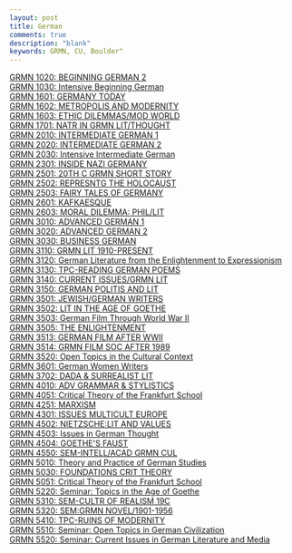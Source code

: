 ```yaml
---
layout: post
title: German
comments: true
description: "blank"
keywords: GRMN, CU, Boulder"
---
```

<body>
	<div><a href="../pages/GRMN-1020">GRMN 1020: BEGINNING GERMAN 2</a></div>
	<div><a href="../pages/GRMN-1030">GRMN 1030: Intensive Beginning German</a></div>
	<div><a href="../pages/GRMN-1601">GRMN 1601: GERMANY TODAY</a></div>
	<div><a href="../pages/GRMN-1602">GRMN 1602: METROPOLIS AND MODERNITY</a></div>
	<div><a href="../pages/GRMN-1603">GRMN 1603: ETHIC DILEMMAS/MOD WORLD</a></div>
	<div><a href="../pages/GRMN-1701">GRMN 1701: NATR IN GRMN LIT/THOUGHT</a></div>
	<div><a href="../pages/GRMN-2010">GRMN 2010: INTERMEDIATE GERMAN 1</a></div>
	<div><a href="../pages/GRMN-2020">GRMN 2020: INTERMEDIATE GERMAN 2</a></div>
	<div><a href="../pages/GRMN-2030">GRMN 2030: Intensive Intermediate German</a></div>
	<div><a href="../pages/GRMN-2301">GRMN 2301: INSIDE NAZI GERMANY</a></div>
	<div><a href="../pages/GRMN-2501">GRMN 2501: 20TH C GRMN SHORT STORY</a></div>
	<div><a href="../pages/GRMN-2502">GRMN 2502: REPRESNTG THE HOLOCAUST</a></div>
	<div><a href="../pages/GRMN-2503">GRMN 2503: FAIRY TALES OF GERMANY</a></div>
	<div><a href="../pages/GRMN-2601">GRMN 2601: KAFKAESQUE</a></div>
	<div><a href="../pages/GRMN-2603">GRMN 2603: MORAL DILEMMA: PHIL/LIT</a></div>
	<div><a href="../pages/GRMN-3010">GRMN 3010: ADVANCED GERMAN 1</a></div>
	<div><a href="../pages/GRMN-3020">GRMN 3020: ADVANCED GERMAN 2</a></div>
	<div><a href="../pages/GRMN-3030">GRMN 3030: BUSINESS GERMAN</a></div>
	<div><a href="../pages/GRMN-3110">GRMN 3110: GRMN LIT 1910-PRESENT</a></div>
	<div><a href="../pages/GRMN-3120">GRMN 3120: German Literature from the Enlightenment  to Expressionism</a></div>
	<div><a href="../pages/GRMN-3130">GRMN 3130: TPC-READING GERMAN POEMS</a></div>
	<div><a href="../pages/GRMN-3140">GRMN 3140: CURRENT ISSUES/GRMN LIT</a></div>
	<div><a href="../pages/GRMN-3150">GRMN 3150: GERMAN POLITIS AND LIT</a></div>
	<div><a href="../pages/GRMN-3501">GRMN 3501: JEWISH/GERMAN WRITERS</a></div>
	<div><a href="../pages/GRMN-3502">GRMN 3502: LIT IN THE AGE OF GOETHE</a></div>
	<div><a href="../pages/GRMN-3503">GRMN 3503: German Film Through World War II</a></div>
	<div><a href="../pages/GRMN-3505">GRMN 3505: THE ENLIGHTENMENT</a></div>
	<div><a href="../pages/GRMN-3513">GRMN 3513: GERMAN FILM AFTER WWII</a></div>
	<div><a href="../pages/GRMN-3514">GRMN 3514: GRMN FILM SOC AFTER 1989</a></div>
	<div><a href="../pages/GRMN-3520">GRMN 3520: Open Topics in the Cultural Context</a></div>
	<div><a href="../pages/GRMN-3601">GRMN 3601: German Women Writers</a></div>
	<div><a href="../pages/GRMN-3702">GRMN 3702: DADA & SURREALIST LIT</a></div>
	<div><a href="../pages/GRMN-4010">GRMN 4010: ADV GRAMMAR & STYLISTICS</a></div>
	<div><a href="../pages/GRMN-4051">GRMN 4051: Critical Theory of the Frankfurt School</a></div>
	<div><a href="../pages/GRMN-4251">GRMN 4251: MARXISM</a></div>
	<div><a href="../pages/GRMN-4301">GRMN 4301: ISSUES MULTICULT EUROPE</a></div>
	<div><a href="../pages/GRMN-4502">GRMN 4502: NIETZSCHE:LIT AND VALUES</a></div>
	<div><a href="../pages/GRMN-4503">GRMN 4503: Issues in German Thought</a></div>
	<div><a href="../pages/GRMN-4504">GRMN 4504: GOETHE'S FAUST</a></div>
	<div><a href="../pages/GRMN-4550">GRMN 4550: SEM-INTELL/ACAD GRMN CUL</a></div>
	<div><a href="../pages/GRMN-5010">GRMN 5010: Theory and Practice of German Studies</a></div>
	<div><a href="../pages/GRMN-5030">GRMN 5030: FOUNDATIONS CRIT THEORY</a></div>
	<div><a href="../pages/GRMN-5051">GRMN 5051: Critical Theory of the Frankfurt School</a></div>
	<div><a href="../pages/GRMN-5220">GRMN 5220: Seminar: Topics in the Age of Goethe</a></div>
	<div><a href="../pages/GRMN-5310">GRMN 5310: SEM-CULTR OF REALISM 19C</a></div>
	<div><a href="../pages/GRMN-5320">GRMN 5320: SEM:GRMN NOVEL/1901-1956</a></div>
	<div><a href="../pages/GRMN-5410">GRMN 5410: TPC-RUINS OF MODERNITY</a></div>
	<div><a href="../pages/GRMN-5510">GRMN 5510: Seminar: Open Topics in German Civilization</a></div>
	<div><a href="../pages/GRMN-5520">GRMN 5520: Seminar: Current Issues in German Literature and Media</a></div>
</body>